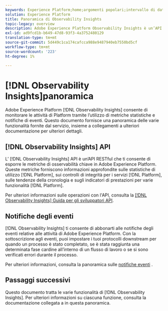 ```yaml
---
keywords: Experience Platform;home;argomenti popolari;intervallo di date
solution: Experience Platform
title: Panoramica di Observability Insights
topic-legacy: overview
description: Adobe Experience Platform Observability Insights è un’API RESTful che ti consente di esporre le metriche chiave sulle attività di Platform. Queste metriche forniscono informazioni approfondite sulle statistiche di utilizzo di Platform, sui controlli di integrità per i servizi Platform, sulle tendenze della cronologia e sugli indicatori di prestazioni per varie funzionalità di Platform.
exl-id: ad9fcd1b-b649-47d8-93f3-4a3752480129
translation-type: tm+mt
source-git-commit: 5d449c1ca174cafcca988e9487940eb7550bd5cf
workflow-type: tm+mt
source-wordcount: '223'
ht-degree: 1%

---
```


# [!DNL Observability Insights]panoramica

Adobe Experience Platform [!DNL Observability Insights] consente di monitorare le attività di Platform tramite l’utilizzo di metriche statistiche e notifiche di eventi. Questo documento fornisce una panoramica delle varie funzionalità fornite dal servizio, insieme a collegamenti a ulteriori documentazione per ulteriori dettagli.

## [!DNL Observability Insights] API

L’ [!DNL Observability Insights] API è un’API RESTful che ti consente di esporre le metriche di osservabilità chiave in Adobe Experience Platform. Queste metriche forniscono informazioni approfondite sulle statistiche di utilizzo [!DNL Platform], sui controlli di integrità per i servizi [!DNL Platform], sulle tendenze della cronologia e sugli indicatori di prestazioni per varie funzionalità [!DNL Platform].

Per ulteriori informazioni sulle operazioni con l&#39;API, consulta la [[!DNL Observability Insights] Guida per gli sviluppatori API](./api/overview.md).

## Notifiche degli eventi

[!DNL Observability Insights] ti consente di abbonarti alle notifiche degli eventi relative alle attività di Adobe Experience Platform. Con la sottoscrizione agli eventi, puoi impostare i tuoi protocolli downstream per quando un processo è stato completato, se è stata raggiunta una determinata fase cardine all’interno di un flusso di lavoro o se si sono verificati errori durante il processo.

Per ulteriori informazioni, consulta la panoramica sulle [notifiche eventi](./notifications/overview.md) .

## Passaggi successivi

Questo documento tratta le varie funzionalità di [!DNL Observability Insights]. Per ulteriori informazioni su ciascuna funzione, consulta la documentazione collegata a in questa panoramica.
